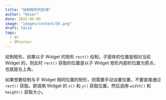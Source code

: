 ```yaml
---
title: "绘制矩形的区域"
author: "Roser"
date: 2025-05-09
image: "images/content/Qt.png"
draft: false
tags:
  - Qt
  - QPainter
---
```

绘制矩形，如果以子 Widget 的矩形 `rect()` 绘制，子窗体的位置是相对当前 Widget 的，则此时 `rect()` 获取的位置是以子 Widget 矩形内部的位置为原点，也就是左上角。

如果想要绘制与子 Widget 相同位置的矩形，则需要手动设置位置，不要直接通过 `rect()` 获取。即调用 Widget 的 `x()` 和 `y()` 获取位置，然后调用 `width()` 和 `height()` 获取大小。